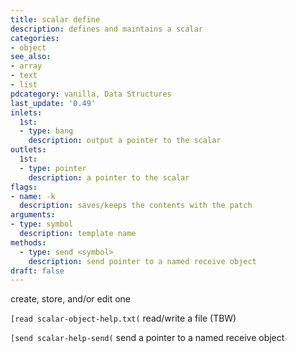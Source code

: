 ```yaml
---
title: scalar define
description: defines and maintains a scalar
categories:
- object
see_also: 
- array
- text
- list
pdcategory: vanilla, Data Structures
last_update: '0.49'
inlets:
  1st:
  - type: bang
    description: output a pointer to the scalar
outlets:
  1st:
  - type: pointer
    description: a pointer to the scalar
flags:
- name: -k
  description: saves/keeps the contents with the patch
arguments:
- type: symbol
  description: template name
methods:
  - type: send <symbol>
    description: send pointer to a named receive object
draft: false
---
```

create, store, and/or edit one

`[read scalar-object-help.txt(` read/write a file (TBW)

`[send scalar-help-send(` send a pointer to a named receive object
